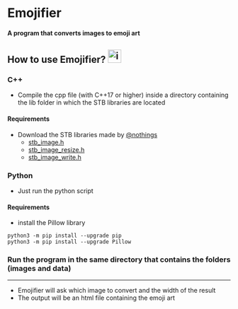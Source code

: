 
# Emojifier
#### A program that converts images to emoji art 

## How to use Emojifier? <img src="https://images.emojiterra.com/twitter/v13.1/512px/1f914.png" alt="image" width="30"/>
### C++ 
- Compile the cpp file (with C++17 or higher) inside a directory containing the lib folder in which the STB libraries are located
#### Requirements
- Download the STB libraries made by [@nothings](https://github.com/nothings) 
  - [stb_image.h](https://github.com/nothings/stb/blob/master/stb_image.h) 
  - [stb_image_resize.h](https://github.com/nothings/stb/blob/master/stb_image_resize.h) 
  - [stb_image_write.h](https://github.com/nothings/stb/blob/master/stb_image_write.h) 
### Python
- Just run the python script
#### Requirements
- install the Pillow library
```
python3 -m pip install --upgrade pip
python3 -m pip install --upgrade Pillow
```
### Run the program in the same directory that contains the folders (images and data)
---
- Emojifier will ask which image to convert and the width of the result
- The output will be an html file containing the emoji art
